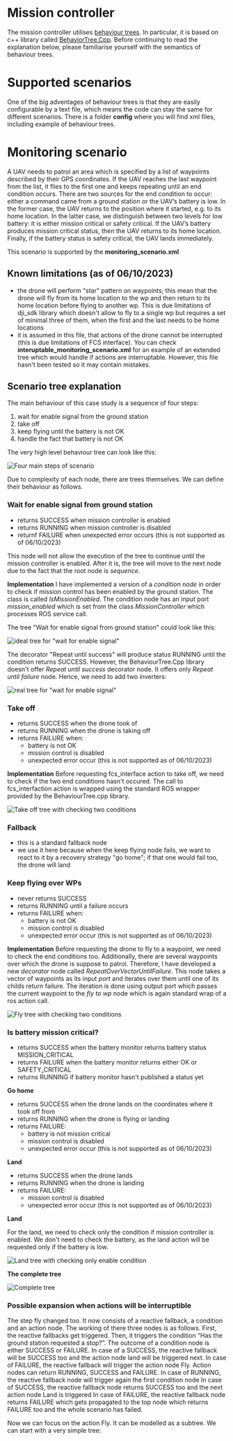 # Mission controller 

The mission controller utilises [behaviour trees](https://en.wikipedia.org/wiki/Behavior_tree_(artificial_intelligence,_robotics_and_control)#:~:text=Article%20Talk,tasks%20in%20a%20modular%20fashion.). 
In particular, it is based on c++ library called [BehaviorTree.Cpp](https://www.behaviortree.dev/). 
Before continuing to read the explanation below, please familiarise yourself with the semantics of behaviour trees.

# Supported scenarios
One of the big adventages of behaviour trees is that they are easily configurable by a text file, which means the code can stay the same for different scenarios.
There is a folder **config** where you will find xml files, including example of behaviour trees.

# Monitoring scenario

A UAV needs to patrol an area which is specified by a list of waypoints described by their GPS coordinates. If the UAV reaches the last waypoint from the list, it flies to the first one and keeps repeating until an end condition occurs. There are two sources for the end condition to occur: either a command came from a ground station or the UAV’s battery is low.
In the former case, the UAV returns to the position where it started, e.g. to its home location. 
In the latter case, we distinguish between two levels for low battery: it is either mission critical or safety critical. If the UAV’s battery produces mission critical status, then the UAV returns to its home location. Finally, if the battery status is safety critical,  the UAV lands immediately. 

This scenario is supported by the **monitoring_scenario.xml**

## Known limitations (as of 06/10/2023)
- the drone will perform "star" pattern on waypoints; this mean that the drone will fly from its home location to the wp and then return to its home location before flying to another wp. This is due limitations of dji_sdk library which doesn't allow to fly to a single wp but requires a set of minimal three of them, when the first and the last needs to be home locations
- it is assumed in this file, that actions of the drone cannot be interrupted (this is due limitations of FCS interface). You can check **interuptable_monitoring_scenario.xml** for an example of an extended tree which would handle if actions are interruptable. However, this file hasn't been tested so it may contain mistakes.

## Scenario tree explanation

The main behaviour of this case study is a sequence of four steps:
1. wait for enable signal from the ground station
2. take off
3. keep flying until the battery is not OK
4. handle the fact that battery is not OK

The very high level behaviour tree can look like this:

![Four main steps of scenario](doc/mission_behaviour_1.png)

Due to complexity of each node, there are trees themselves. We can define their behaviour as follows.

### Wait for enable signal from ground station
- returns SUCCESS when mission controller is enabled
- returns RUNNING when mission controller is disabled
- returnf FAILURE when unexpected error occurs (this is not supported as of 06/10/2023)

This node will not allow the execution of the tree to continue until the mission controller is enabled. After it is, the tree will move to the next node due to the fact that the root node is *sequence*.

**Implementation**
I have implemented a version of a *condition node* in order to check if mission control has been enabled by the ground station. The class is called *IsMissionEnabled*. The condition node has an input port *mission_enabled* which is set from the class *MissionController* which processes ROS service call.

The tree "Wait for enable signal from ground station" could look like this:

![ideal tree for "wait for enable signal"](doc/wait_for_signal_1.png)

The decorator "Repeat until success" will produce status RUNNING until the condition returns SUCCESS. However, the BehaviourTree.Cpp library doesn't offer *Repeat until success* decorator node. It offers only *Repeat until failure* node. Hence, we need to add two inverters:

![real tree for "wait for enable signal"](doc/wait_for_signal_2.png)

### Take off
- returns SUCCESS when the drone took of
- returns RUNNING when the drone is taking off
- returns FAILURE when:
  - battery is not OK
  - mission control is disabled
  - unexpected error occur (this is not supported as of 06/10/2023)

**Implementation**
Before requesting fcs_interface action to take off, we need to check if the two end conditions hasn't occured. The call to fcs_interfaction action is wrapped using the standard ROS wrapper provided by the BehaviourTree.cpp library. 

![Take off tree with checking two conditions](doc/take_off.png)

### Fallback
- this is a standard fallback node
- we use it here because when the keep flying node fails, we want to react to it by a recovery strategy "go home"; if that one would fail too, the drone will land

### Keep flying over WPs
- never returns SUCCESS
- returns RUNNING until a failure occurs
- returns FAILURE when:
  - battery is not OK
  - mission control is disabled
  - unexpected error occur (this is not supported as of 06/10/2023)
 
**Implementation**
Before requesting the drone to fly to a waypoint, we need to check the end conditions too. Additionally, there are several waypoints over which the drone is suppose to patrol. Therefore, I have developed a new *decorator* node called *RepeatOverVectorUntilFailure*. This node takes a vector of waypoints as its input *port* and iterates over them until one of its childs return failure. The iteration is done using output port which passes the current waypoint to the *fly to wp* node which is again standard wrap of a ros action call. 

![Fly tree with checking two conditions](doc/fly_wp.png)
 
### Is battery mission critical?
- returns SUCCESS when the battery monitor returns battery status MISSION_CRITICAL
- returns FAILURE when the battery monitor returns either OK or SAFETY_CRITICAL
- returns RUNNING if battery monitor hasn't published a status yet

**Go home**
- returns SUCCESS when the drone lands on the coordinates where it took off from
- returns RUNNING when the drone is flying or landing
- returns FAILURE:
  - battery is not mission critical
  - mission control is disabled
  - unexpected error occur (this is not supported as of 06/10/2023)
 
**Land**
- returns SUCCESS when the drone lands
- returns RUNNING when the drone is landing
- returns FAILURE:
  - mission control is disabled
  - unexpected error occur (this is not supported as of 06/10/2023)


**Land**

For the land, we need to check only the condition if mission controller is enabled. We don't need to check the battery, as the land action will be requested only if the battery is low.

![Land tree with checking only enable condition](doc/land.png)

**The complete tree**

![Complete tree](doc/mission_behaviour.png)


### Possible expansion when actions will be interruptible


The step fly changed too. It now consists of a reactive fallback, a condition and an action node. The working of there three nodes is as follows. First, the reactive fallbacks get triggered. Then, it triggers the condition “Has the ground station requested a stop?”. The outcome of a condition node is either SUCCESS or FAILURE. 
In case of a SUCCESS, the reactive fallback will be SUCCESS too and the action node land will be triggered next.
In case of FAILURE, the reactive fallback will trigger the action node Fly. Action nodes can return RUNNING, SUCCESS and FAILURE. 
In case of RUNNING, the reactive fallback node will trigger again the first condition node
In case of SUCCESS, the reactive fallback node returns SUCCESS too and the next action node Land is triggered
In case of FAILURE, the reactive fallback node returns FAILURE which gets propagated to the top node which returns FAILURE too and the whole scenario has failed.

Now we can focus on the action Fly. It can be modelled as a subtree. We can start with a very simple tree:

